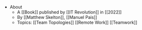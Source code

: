- About
	- A [[Book]] published by [[IT Revolution]] in [[2022]]
	- By [[Matthew Skelton]], [[Manuel Pais]]
	- Topics: [[Team Topologies]] [[Remote Work]] [[Teamwork]]